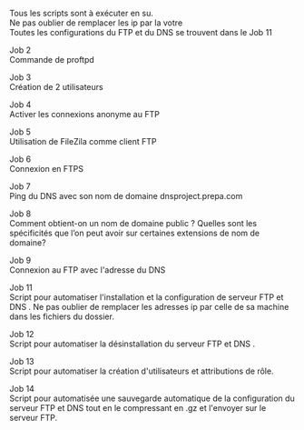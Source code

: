 Tous les scripts sont à exécuter en su.   
Ne pas oublier de remplacer les ip par la votre  
Toutes les configurations du FTP et du DNS se trouvent dans le Job 11

Job 2    
Commande de proftpd

Job 3  
Création de 2 utilisateurs  

Job 4  
Activer les connexions anonyme au FTP

Job 5   
Utilisation de FileZila comme client FTP

Job 6   
Connexion en FTPS

Job 7   
Ping du DNS avec son nom de domaine dnsproject.prepa.com

Job 8  
Comment obtient-on un nom de domaine public ? Quelles sont les spécificités que l’on peut avoir sur certaines extensions de nom de domaine?  

Job 9  
Connexion au FTP avec l'adresse du DNS

Job 11    
Script pour automatiser l'installation et la configuration de serveur FTP et DNS .
Ne pas oublier de remplacer les adresses ip par celle de sa machine dans les fichiers du dossier.

Job 12    
Script pour automatiser la désinstallation du serveur FTP et DNS .


Job 13  
Script pour automatiser la création d'utilisateurs et attributions de rôle.


Job 14   
Script pour automatisée une sauvegarde automatique de la configuration du serveur FTP et DNS tout en le compressant en .gz et l'envoyer sur le serveur FTP.
